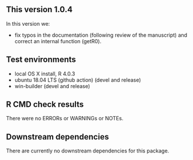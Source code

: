 ## This version 1.0.4
In this version we:
- fix typos in the documentation (following review of the manuscript) and correct an internal function (getR0).

## Test environments
* local OS X install, R 4.0.3
* ubuntu 18.04 LTS (github action) (devel and release)
* win-builder (devel and release)

## R CMD check results
There were no ERRORs or WARNINGs or NOTEs. 

## Downstream dependencies
There are currently no downstream dependencies for this package.
